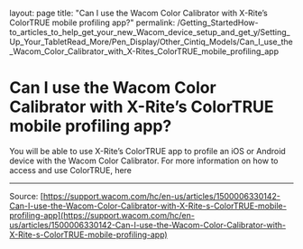 layout: page
title: "Can I use the Wacom Color Calibrator with X-Rite’s ColorTRUE mobile profiling app?"
permalink: /Getting_StartedHow-to_articles_to_help_get_your_new_Wacom_device_setup_and_get_y/Setting_Up_Your_TabletRead_More/Pen_Display/Other_Cintiq_Models/Can_I_use_the_Wacom_Color_Calibrator_with_X-Rites_ColorTRUE_mobile_profiling_app

# Can I use the Wacom Color Calibrator with X-Rite’s ColorTRUE mobile profiling app?

You will be able to use X-Rite’s ColorTRUE app to profile an iOS or Android device with the Wacom Color Calibrator. For more information on how to access and use ColorTRUE, here

---
Source: [https://support.wacom.com/hc/en-us/articles/1500006330142-Can-I-use-the-Wacom-Color-Calibrator-with-X-Rite-s-ColorTRUE-mobile-profiling-app](https://support.wacom.com/hc/en-us/articles/1500006330142-Can-I-use-the-Wacom-Color-Calibrator-with-X-Rite-s-ColorTRUE-mobile-profiling-app)
